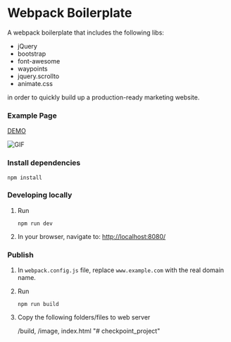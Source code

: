 # Webpack Boilerplate

A webpack boilerplate that includes the following libs:

* jQuery
* bootstrap
* font-awesome
* waypoints
* jquery.scrollto
* animate.css

in order to quickly build up a production-ready marketing website.

### Example Page
[DEMO](http://geniuscarrier.com/demo/webpack-boilerplate/)

![GIF](http://geniuscarrier.me/images/webpack-boilerplate.gif)

### Install dependencies

```
npm install
```

### Developing locally

1. Run

	```
	npm run dev
	```

2. In your browser, navigate to: [http://localhost:8080/](http://localhost:8080/)

### Publish

1. In `webpack.config.js` file, replace `www.example.com` with the real domain name.

2. Run

	```
	npm run build
	```

3. Copy the following folders/files to web server

	/build,
	/image,
	index.html
"# checkpoint_project" 
